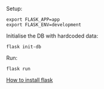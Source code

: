 Setup:
```    
export FLASK_APP=app
export FLASK_ENV=development
```

Initialise the DB with hardcoded data:
``` 
flask init-db
``` 
    
Run:
``` 
flask run
``` 


[How to install flask](https://flask.palletsprojects.com/en/1.1.x/installation/#installation)
